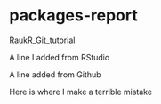 # packages-report
RaukR_Git_tutorial

A line I added from RStudio

A line added from Github

Here is where I make a terrible mistake